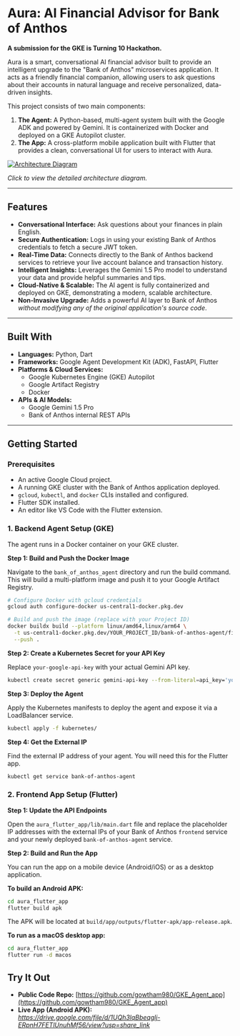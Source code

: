 # Aura: AI Financial Advisor for Bank of Anthos

**A submission for the GKE is Turning 10 Hackathon.**

Aura is a smart, conversational AI financial advisor built to provide an intelligent upgrade to the "Bank of Anthos" microservices application. It acts as a friendly financial companion, allowing users to ask questions about their accounts in natural language and receive personalized, data-driven insights.

This project consists of two main components:
1.  **The Agent:** A Python-based, multi-agent system built with the Google ADK and powered by Gemini. It is containerized with Docker and deployed on a GKE Autopilot cluster.
2.  **The App:** A cross-platform mobile application built with Flutter that provides a clean, conversational UI for users to interact with Aura.

[![Architecture Diagram](bank_of_anthos_agent/architecture.png)](bank_of_anthos_agent/architecture.md)

*Click to view the detailed architecture diagram.*

---

## Features

*   **Conversational Interface:** Ask questions about your finances in plain English.
*   **Secure Authentication:** Logs in using your existing Bank of Anthos credentials to fetch a secure JWT token.
*   **Real-Time Data:** Connects directly to the Bank of Anthos backend services to retrieve your live account balance and transaction history.
*   **Intelligent Insights:** Leverages the Gemini 1.5 Pro model to understand your data and provide helpful summaries and tips.
*   **Cloud-Native & Scalable:** The AI agent is fully containerized and deployed on GKE, demonstrating a modern, scalable architecture.
*   **Non-Invasive Upgrade:** Adds a powerful AI layer to Bank of Anthos *without modifying any of the original application's source code*.

---

## Built With

*   **Languages:** Python, Dart
*   **Frameworks:** Google Agent Development Kit (ADK), FastAPI, Flutter
*   **Platforms & Cloud Services:**
    *   Google Kubernetes Engine (GKE) Autopilot
    *   Google Artifact Registry
    *   Docker
*   **APIs & AI Models:**
    *   Google Gemini 1.5 Pro
    *   Bank of Anthos internal REST APIs

---

## Getting Started

### Prerequisites

*   An active Google Cloud project.
*   A running GKE cluster with the Bank of Anthos application deployed.
*   `gcloud`, `kubectl`, and `docker` CLIs installed and configured.
*   Flutter SDK installed.
*   An editor like VS Code with the Flutter extension.

### 1. Backend Agent Setup (GKE)

The agent runs in a Docker container on your GKE cluster.

**Step 1: Build and Push the Docker Image**

Navigate to the `bank_of_anthos_agent` directory and run the build command. This will build a multi-platform image and push it to your Google Artifact Registry.

```bash
# Configure Docker with gcloud credentials
gcloud auth configure-docker us-central1-docker.pkg.dev

# Build and push the image (replace with your Project ID)
docker buildx build --platform linux/amd64,linux/arm64 \
  -t us-central1-docker.pkg.dev/YOUR_PROJECT_ID/bank-of-anthos-agent/financial-agent:v6 \
  --push .
```

**Step 2: Create a Kubernetes Secret for your API Key**

Replace `your-google-api-key` with your actual Gemini API key.

```bash
kubectl create secret generic gemini-api-key --from-literal=api_key='your-google-api-key'
```

**Step 3: Deploy the Agent**

Apply the Kubernetes manifests to deploy the agent and expose it via a LoadBalancer service.

```bash
kubectl apply -f kubernetes/
```

**Step 4: Get the External IP**

Find the external IP address of your agent. You will need this for the Flutter app.

```bash
kubectl get service bank-of-anthos-agent
```

### 2. Frontend App Setup (Flutter)

**Step 1: Update the API Endpoints**

Open the `aura_flutter_app/lib/main.dart` file and replace the placeholder IP addresses with the external IPs of your Bank of Anthos `frontend` service and your newly deployed `bank-of-anthos-agent` service.

**Step 2: Build and Run the App**

You can run the app on a mobile device (Android/iOS) or as a desktop application.

**To build an Android APK:**
```bash
cd aura_flutter_app
flutter build apk
```
The APK will be located at `build/app/outputs/flutter-apk/app-release.apk`.

**To run as a macOS desktop app:**
```bash
cd aura_flutter_app
flutter run -d macos
```

## Try It Out

*   **Public Code Repo:** [https://github.com/gowtham980/GKE_Agent_app](https://github.com/gowtham980/GKE_Agent_app)
*   **Live App (Android APK):** *https://drive.google.com/file/d/1UQh3lqBbeqglj-ERpnH7FETlUnuhMf56/view?usp=share_link*